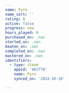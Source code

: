 ```yaml
---
name: Pyre
name_sort: ''
rating: 0
active: false
progress: new
hours_played: 0
purchased_on: .nan
started_on: .nan
beaten_on: .nan
completed_on: .nan
mastered_on: .nan
identifiers:
  - type: steam
    appid: '462770'
    name: Pyre
    synced_on: '2024-10-10'

---
```

